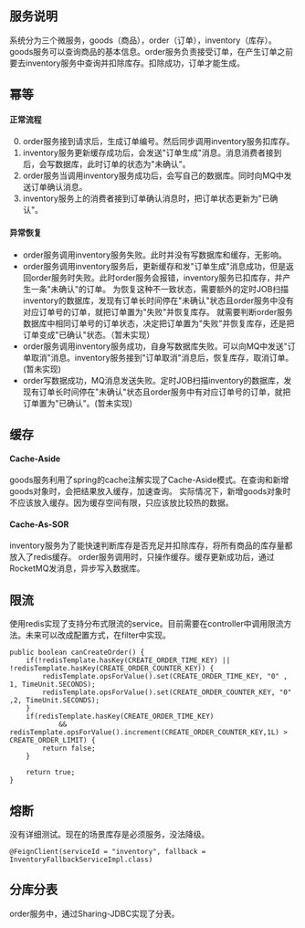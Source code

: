 ## 服务说明

系统分为三个微服务，goods（商品），order（订单），inventory（库存）。goods服务可以查询商品的基本信息。order服务负责接受订单，在产生订单之前要去inventory服务中查询并扣除库存。扣除成功，订单才能生成。

## 幂等
#### 正常流程
0. order服务接到请求后，生成订单编号。然后同步调用inventory服务扣库存。
0. inventory服务更新缓存成功后，会发送"订单生成"消息。消息消费者接到后，会写数据库，此时订单的状态为"未确认"。
0. order服务当调用inventory服务成功后，会写自己的数据库。同时向MQ中发送订单确认消息。
0. inventory服务上的消费者接到订单确认消息时，把订单状态更新为"已确认"。

#### 异常恢复
* order服务调用inventory服务失败。此时并没有写数据库和缓存，无影响。
* order服务调用inventory服务后，更新缓存和发"订单生成"消息成功，但是返回order服务时失败。此时order服务会报错，inventory服务已扣库存，并产生一条"未确认"的订单。
为恢复这种不一致状态，需要额外的定时JOB扫描inventory的数据库，发现有订单长时间停在"未确认"状态且order服务中没有对应订单号的订单，就把订单置为"失败"并恢复库存。
就需要判断order服务数据库中相同订单号的订单状态，决定把订单置为"失败"并恢复库存，还是把订单变成"已确认"状态。（暂未实现）
* order服务调用inventory服务成功，自身写数据库失败。可以向MQ中发送"订单取消"消息。inventory服务接到"订单取消"消息后，恢复库存，取消订单。(暂未实现)
* order写数据成功，MQ消息发送失败。定时JOB扫描inventory的数据库，发现有订单长时间停在"未确认"状态且order服务中有对应订单号的订单，就把订单置为"已确认"。(暂未实现)

## 缓存

#### Cache-Aside

goods服务利用了spring的cache注解实现了Cache-Aside模式。在查询和新增goods对象时，会把结果放入缓存，加速查询。
实际情况下，新增goods对象时不应该放入缓存。因为缓存空间有限，只应该放比较热的数据。

#### Cache-As-SOR

inventory服务为了能快速判断库存是否充足并扣除库存，将所有商品的库存量都放入了redis缓存。
order服务调用时，只操作缓存。缓存更新成功后，通过RocketMQ发消息，异步写入数据库。

## 限流
使用redis实现了支持分布式限流的service。目前需要在controller中调用限流方法。未来可以改成配置方式，在filter中实现。


    public boolean canCreateOrder() {
        if(!redisTemplate.hasKey(CREATE_ORDER_TIME_KEY) || !redisTemplate.hasKey(CREATE_ORDER_COUNTER_KEY)) {
            redisTemplate.opsForValue().set(CREATE_ORDER_TIME_KEY, "0" , 1, TimeUnit.SECONDS);
            redisTemplate.opsForValue().set(CREATE_ORDER_COUNTER_KEY, "0" ,2, TimeUnit.SECONDS);
        }
        if(redisTemplate.hasKey(CREATE_ORDER_TIME_KEY)
                && redisTemplate.opsForValue().increment(CREATE_ORDER_COUNTER_KEY,1L) > CREATE_ORDER_LIMIT) {
            return false;
        }
        
        return true;
    }
    
## 熔断
没有详细测试。现在的场景库存是必须服务，没法降级。

`@FeignClient(serviceId = "inventory", fallback = InventoryFallbackServiceImpl.class)`

## 分库分表
order服务中，通过Sharing-JDBC实现了分表。

